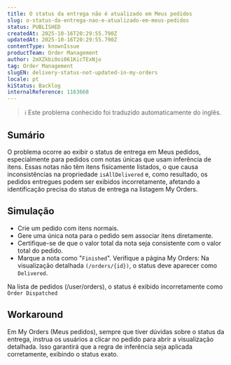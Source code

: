 ```yaml
---
title: O status da entrega não é atualizado em Meus pedidos
slug: o-status-da-entrega-nao-e-atualizado-em-meus-pedidos
status: PUBLISHED
createdAt: 2025-10-16T20:29:55.790Z
updatedAt: 2025-10-16T20:29:55.790Z
contentType: knownIssue
productTeam: Order Management
author: 2mXZkbi0oi061KicTExNjo
tag: Order Management
slugEN: delivery-status-not-updated-in-my-orders
locale: pt
kiStatus: Backlog
internalReference: 1163668
---
```


>ℹ️ Este problema conhecido foi traduzido automaticamente do inglês.

## Sumário


O problema ocorre ao exibir o status de entrega em Meus pedidos, especialmente para pedidos com notas únicas que usam inferência de itens.
Essas notas não têm itens fisicamente listados, o que causa inconsistências na propriedade `isAllDelivered` e, como resultado, os pedidos entregues podem ser exibidos incorretamente, afetando a identificação precisa do status de entrega na listagem My Orders.
## Simulação



- Crie um pedido com itens normais.
- Gere uma única nota para o pedido sem associar itens diretamente.
- Certifique-se de que o valor total da nota seja consistente com o valor total do pedido.
- Marque a nota como "`Finished`".
Verifique a página My Orders: Na visualização detalhada `(/orders/{id})`, o status deve aparecer como `Delivered`.

Na lista de pedidos (/user/orders), o status é exibido incorretamente como `Order Dispatched`
## Workaround


Em My Orders (Meus pedidos), sempre que tiver dúvidas sobre o status da entrega, instrua os usuários a clicar no pedido para abrir a visualização detalhada. Isso garantirá que a regra de inferência seja aplicada corretamente, exibindo o status exato.



